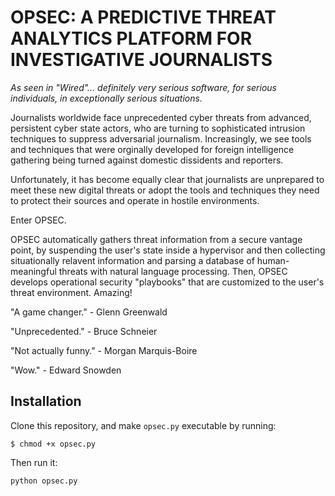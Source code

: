 # OPSEC: A PREDICTIVE THREAT ANALYTICS PLATFORM FOR INVESTIGATIVE JOURNALISTS

*As seen in "Wired"... definitely very serious software, for serious individuals, in exceptionally serious situations.*

Journalists worldwide face unprecedented cyber threats from advanced, persistent cyber state actors, who are turning to sophisticated intrusion techniques to suppress adversarial journalism. Increasingly, we see tools and techniques that were orginally developed for foreign intelligence gathering being turned against domestic dissidents and reporters.

Unfortunately, it has become equally clear that journalists are unprepared to meet these new digital threats or adopt the tools and techniques they need to protect their sources and operate in hostile environments.

Enter OPSEC. 

OPSEC automatically gathers threat information from a secure vantage point, by suspending the user's state inside a hypervisor and then collecting situationally relavent information and parsing a database of human-meaningful threats with natural language processing. Then, OPSEC develops operational security "playbooks" that are customized to the user's threat environment. Amazing!

"A game changer." - Glenn Greenwald

"Unprecedented." - Bruce Schneier

"Not actually funny." - Morgan Marquis-Boire

"Wow." - Edward Snowden

## Installation

Clone this repository, and make `opsec.py` executable by running:

`$ chmod +x opsec.py`

Then run it:

`python opsec.py`

